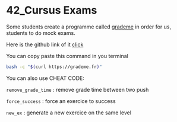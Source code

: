 # 42_Cursus Exams

Some students create a programme called [grademe](https://grademe.fr/) in order for us, students to do mock exams.

Here is the github link of it [click](https://github.com/JCluzet/42_EXAM)

You can copy paste this command in you terminal
```bash
bash -c "$(curl https://grademe.fr)"
```

You can also use CHEAT CODE:

`remove_grade_time` : remove grade time between two push

`force_success` : force an exercice to success

`new_ex` : generate a new exercice on the same level
